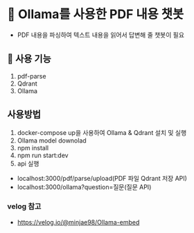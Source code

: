 # 🤖 Ollama를 사용한 PDF 내용 챗봇

- PDF 내용을 파싱하여 텍스트 내용을 읽어서 답변해 줄 챗봇이 필요

## 🦿 사용 기능

1. pdf-parse
2. Qdrant
3. Ollama

## 사용방법

1. docker-compose up을 사용하여 Ollama & Qdrant 설치 및 실행
2. Ollama model downolad
3. npm install
4. npm run start:dev
5. api 실행

- localhost:3000/pdf/parse/upload(PDF 파일 Qdrant 저장 API)
- localhost:3000/ollama?question=질문(질문 API)

### velog 참고

- https://velog.io/@minjae98/Ollama-embed
